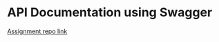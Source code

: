 # API Documentation using Swagger

[Assignment repo link](https://github.com/ReCoded-Org/curriculum-backend-api-documentation-swagger)